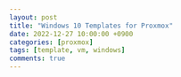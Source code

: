 ```yaml
---
layout: post
title: "Windows 10 Templates for Proxmox"
date: 2022-12-27 10:00:00 +0900
categories: [proxmox]
tags: [template, vm, windows]
comments: true
---
```





